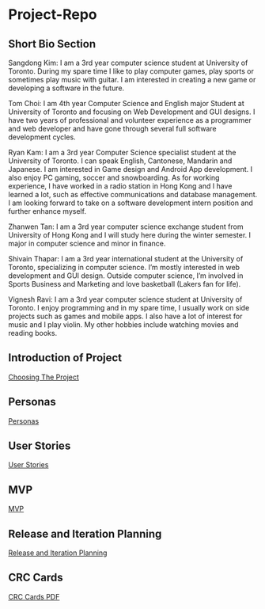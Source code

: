 ﻿# Project-Repo
## Short Bio Section

Sangdong Kim: I am a 3rd year computer science student at University of Toronto. During my spare time I like to play computer games, play sports or sometimes play music with guitar. I am interested in creating a new game or developing a software in the future.

Tom Choi: I am 4th year Computer Science and English major Student at University of Toronto and focusing on Web Development and GUI designs. I have two years of professional and volunteer experience as a programmer and web developer and have gone through several full software development cycles. 

Ryan Kam: I am a 3rd year Computer Science specialist student at the University of Toronto. I can speak English, Cantonese, Mandarin and Japanese. I am interested in Game design and Android App development. I also enjoy PC gaming, soccer and snowboarding. As for working experience, I have worked in a radio station in Hong Kong and I have learned a lot, such as effective communications and database management. I am looking forward to take on a software development intern position and further enhance myself.

Zhanwen Tan: I am a 3rd year computer science exchange student from University of Hong Kong and I will study here during the winter semester. I major in computer science and minor in finance. 

Shivain Thapar: I am a 3rd year international student at the University of Toronto, specializing in computer science. I’m mostly interested in web development and GUI design. Outside computer science, I’m involved in Sports Business and Marketing and love basketball (Lakers fan for life).

Vignesh Ravi: I am a 3rd year computer science student at University of Toronto. I enjoy programming and in my spare time, I usually work on side projects such as games and mobile apps. I also have a lot of interest for music and I play violin. My other hobbies include watching movies and reading books. 

## Introduction of Project
[Choosing The Project](Phase1/Choosing-the-project.md)
## Personas
[Personas](Phase1/Persona.md)
## User Stories
[User Stories](Phase1/user_stories.md)
## MVP
[MVP](Phase1/MVP.md)
## Release and Iteration Planning
[Release and Iteration Planning](Phase1/iteration_planning.md)
## CRC Cards
[CRC Cards PDF](Phase1/crc_cards.pdf)
#

